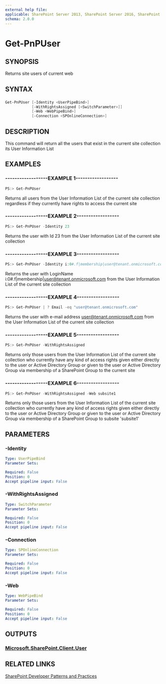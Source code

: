 ```yaml
---
external help file:
applicable: SharePoint Server 2013, SharePoint Server 2016, SharePoint Online
schema: 2.0.0
---
```

# Get-PnPUser

## SYNOPSIS
Returns site users of current web

## SYNTAX 

### 
```powershell
Get-PnPUser [-Identity <UserPipeBind>]
            [-WithRightsAssigned [<SwitchParameter>]]
            [-Web <WebPipeBind>]
            [-Connection <SPOnlineConnection>]
```

## DESCRIPTION
This command will return all the users that exist in the current site collection its User Information List

## EXAMPLES

### ------------------EXAMPLE 1------------------
```powershell
PS:> Get-PnPUser
```

Returns all users from the User Information List of the current site collection regardless if they currently have rights to access the current site

### ------------------EXAMPLE 2------------------
```powershell
PS:> Get-PnPUser -Identity 23
```

Returns the user with Id 23 from the User Information List of the current site collection

### ------------------EXAMPLE 3------------------
```powershell
PS:> Get-PnPUser -Identity i:0#.f|membership|user@tenant.onmicrosoft.com
```

Returns the user with LoginName i:0#.f|membership|user@tenant.onmicrosoft.com from the User Information List of the current site collection

### ------------------EXAMPLE 4------------------
```powershell
PS:> Get-PnPUser | ? Email -eq "user@tenant.onmicrosoft.com"
```

Returns the user with e-mail address user@tenant.onmicrosoft.com from the User Information List of the current site collection

### ------------------EXAMPLE 5------------------
```powershell
PS:> Get-PnPUser -WithRightsAssigned
```

Returns only those users from the User Information List of the current site collection who currently have any kind of access rights given either directly to the user or Active Directory Group or given to the user or Active Directory Group via membership of a SharePoint Group to the current site

### ------------------EXAMPLE 6------------------
```powershell
PS:> Get-PnPUser -WithRightsAssigned -Web subsite1
```

Returns only those users from the User Information List of the current site collection who currently have any kind of access rights given either directly to the user or Active Directory Group or given to the user or Active Directory Group via membership of a SharePoint Group to subsite 'subsite1'

## PARAMETERS

### -Identity


```yaml
Type: UserPipeBind
Parameter Sets: 

Required: False
Position: 0
Accept pipeline input: False
```

### -WithRightsAssigned


```yaml
Type: SwitchParameter
Parameter Sets: 

Required: False
Position: 0
Accept pipeline input: False
```

### -Connection


```yaml
Type: SPOnlineConnection
Parameter Sets: 

Required: False
Position: 0
Accept pipeline input: False
```

### -Web


```yaml
Type: WebPipeBind
Parameter Sets: 

Required: False
Position: 0
Accept pipeline input: False
```

## OUTPUTS

### [Microsoft.SharePoint.Client.User](https://msdn.microsoft.com/en-us/library/microsoft.sharepoint.client.user.aspx)

## RELATED LINKS

[SharePoint Developer Patterns and Practices](http://aka.ms/sppnp)